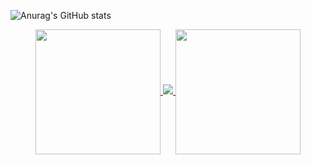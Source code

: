 ![Anurag's GitHub stats](https://github-readme-stats.vercel.app/api?username=gabrielimarta&show_icons=true&theme=tokyonight)

<div align="center">
  <a href="https://github.com/ldmfabio">
  <img height=200 align="center" src="https://github-readme-stats.vercel.app/api?username=ldmfabio&bg_color=30,e96443,904e95&title_color=fff&text_color=fff" />
</a>

  <a href="https://www.instagram.com/_r0chag._/" target="blank_">
    <img src="https://img.shields.io/badge/Instagram-E4405F?style=for-the-badge&logo=instagram&logoColor=white">
  </a>
  <a href="https://github.com/gabrielimarta">
  <img height=200 align="center" src="https://github-readme-stats.vercel.app/api/top-langs/?username=gabrielimarta&layout=donut&bg_color=141424&title_color=e83d84&text_color=8ef5fa&icon_color=2596be)](https://github.com/gabrielimarta/gabrielimarta"/>
</a>
  
</div>

